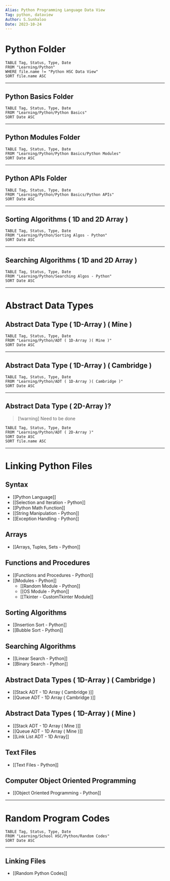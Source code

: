 ```yaml
---
Alias: Python Programming Language Data View
Tag: python, dataview
Author: S.Sunhaloo
Date: 2023-10-24
---
```


# Python Folder

```dataview
TABLE Tag, Status, Type, Date
FROM "Learning/Python"
WHERE file.name != "Python HSC Data View"
SORT file.name ASC
```

---

## Python Basics Folder

```dataview
TABLE Tag, Status, Type, Date
FROM "Learning/Python/Python Basics"
SORT Date ASC
```

---

## Python Modules Folder

```dataview
TABLE Tag, Status, Type, Date
FROM "Learning/Python/Python Basics/Python Modules"
SORT Date ASC
```

---

## Python APIs Folder

```dataview
TABLE Tag, Status, Type, Date
FROM "Learning/Python/Python Basics/Python APIs"
SORT Date ASC
```

---

## Sorting Algorithms ( 1D and 2D Array )

```dataview
TABLE Tag, Status, Type, Date
FROM "Learning/Python/Sorting Algos - Python"
SORT Date ASC
```

---

## Searching Algorithms ( 1D and 2D Array )

```dataview
TABLE Tag, Status, Type, Date
FROM "Learning/Python/Searching Algos - Python"
SORT Date ASC
```

---

# Abstract Data Types

## Abstract Data Type ( 1D-Array ) ( Mine )

```dataview
TABLE Tag, Status, Type, Date
FROM "Learning/Python/ADT ( 1D-Array )( Mine )"
SORT Date ASC
```

---


## Abstract Data Type ( 1D-Array ) ( Cambridge )

```dataview
TABLE Tag, Status, Type, Date
FROM "Learning/Python/ADT ( 1D-Array )( Cambridge )"
SORT Date ASC
```

---

## Abstract Data Type ( 2D-Array )?

>[!warning] Need to be done

```dataview
TABLE Tag, Status, Type, Date
FROM "Learning/Python/ADT ( 2D-Array )"
SORT Date ASC
SORT file.name ASC
```

---

# Linking Python Files

## Syntax

- [[Python Language]]
- [[Selection and Iteration - Python]]
- [[Python Math Function]]
- [[String Manipulation - Python]]
- [[Exception Handling - Python]]

## Arrays

- [[Arrays, Tuples, Sets - Python]]

## Functions and Procedures

- [[Functions and Procedures - Python]]
- [[Modules - Python]]
	- [[Random Module - Python]]
	- [[OS Module - Python]]
	- [[Tkinter - CustomTkinter Module]]

## Sorting Algorithms

- [[Insertion Sort - Python]]
- [[Bubble Sort - Python]]

## Searching Algorithms

- [[Linear Search - Python]]
- [[Binary Search - Python]]

## Abstract Data Types ( 1D-Array ) ( Cambridge )

- [[Stack ADT - 1D Array ( Cambridge )]]
- [[Queue ADT - 1D Array ( Cambridge )]]

## Abstract Data Types ( 1D-Array ) ( Mine )

- [[Stack ADT - 1D Array ( Mine )]]
- [[Queue ADT - 1D Array ( Mine )]]
- [[Link List ADT - 1D Array]]

## Text Files

- [[Text Files - Python]]

## Computer Object Oriented Programming

- [[Object Oriented Programming - Python]]

---

# Random Program Codes

```dataview
TABLE Tag, Status, Type, Date
FROM "Learning/School HSC/Python/Random Codes"
SORT Date ASC
```

---

## Linking Files

- [[Random Python Codes]]